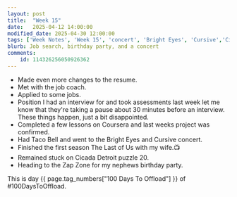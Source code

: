 ```yaml
---
layout: post
title:  "Week 15"
date:   2025-04-12 14:00:00
modified_date: 2025-04-30 12:00:00
tags: ['Week Notes', 'Week 15', 'concert', 'Bright Eyes', 'Cursive','Cicada Detroit', '100 Days To Offload']
blurb: Job search, birthday party, and a concert
comments:
    id: 114326256050926362
---
```


<!--more-->

* Made even more changes to the resume.
* Met with the job coach.
* Applied to some jobs.
* Position I had an interview for and took assessments last week let me know that they're taking a pause about 30 minutes before an interview. These things happen, just a bit disappointed.
* Completed a few lessons on Coursera and last weeks project was confirmed.
* Had Taco Bell and went to the Bright Eyes and Cursive concert.
* Finished the first season The Last of Us with my wife.📺
* Remained stuck on Cicada Detroit puzzle 20.
* Heading to the Zap Zone for my nephews birthday party.

This is day {{ page.tag_numbers["100 Days To Offload"] }}  of #100DaysToOffload.
